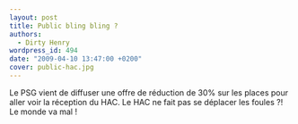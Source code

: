 ```yaml
---
layout: post
title: Public bling bling ?
authors:
  - Dirty Henry
wordpress_id: 494
date: "2009-04-10 13:47:00 +0200"
cover: public-hac.jpg
---
```


Le PSG vient de diffuser une offre de réduction de 30% sur les places pour aller
voir la réception du HAC. Le HAC ne fait pas se déplacer les foules ?! Le monde
va mal !

